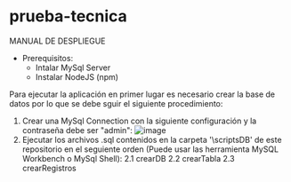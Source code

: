 # prueba-tecnica
MANUAL DE DESPLIEGUE
- Prerequisitos:
  - Intalar MySql Server
  - Instalar NodeJS (npm)

Para ejecutar la aplicación en primer lugar es necesario crear la base de datos por lo que se debe sguir el siguiente procedimiento:
  1. Crear una MySql Connection con la siguiente configuración y la contraseña debe ser "admin":
  ![image](https://user-images.githubusercontent.com/57112587/197796784-fc1ea0e3-25b0-45f1-a62d-052ff4b67235.png)
  2. Ejecutar los archivos .sql contenidos en la carpeta '\scriptsDB' de este repositorio en el seguiente orden (Puede usar las herramienta MySQL Workbench o MySql Shell):
    2.1 crearDB
    2.2 crearTabla
    2.3 crearRegistros
